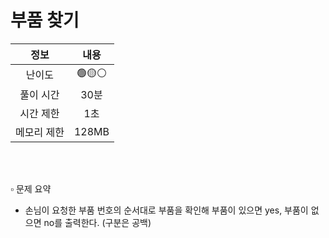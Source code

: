 # 부품 찾기

|   정보    |                                   내용                                    |
|:-------:|:-----------------------------------------------------------------------:|
|   난이도   |                                  🟢🟡⚪                                  |
|  풀이 시간  |                                   30분                                   | 
|  시간 제한  |                                   1초                                    |
| 메모리 제한  |                                  128MB                                  |

<br>
<br>

▫️ 문제 요약
- 손님이 요청한 부품 번호의 순서대로 부품을 확인해 부품이 있으면 yes, 부품이 없으면 no를 출력한다. (구분은 공백)
